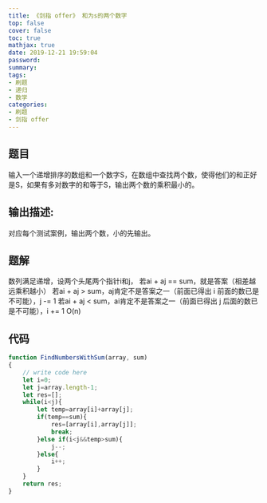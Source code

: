 ```yaml
---
title: 《剑指 offer》 和为s的两个数字
top: false
cover: false
toc: true
mathjax: true
date: 2019-12-21 19:59:04
password:
summary:
tags:
- 刷题
- 递归
- 数学
categories:
- 刷题
- 剑指 offer
---
```


## 题目

输入一个递增排序的数组和一个数字S，在数组中查找两个数，使得他们的和正好是S，如果有多对数字的和等于S，输出两个数的乘积最小的。

## 输出描述:

对应每个测试案例，输出两个数，小的先输出。

## 题解

数列满足递增，设两个头尾两个指针i和j，
若ai + aj == sum，就是答案（相差越远乘积越小）
若ai + aj > sum，aj肯定不是答案之一（前面已得出 i 前面的数已是不可能），j -= 1
若ai + aj < sum，ai肯定不是答案之一（前面已得出 j 后面的数已是不可能），i += 1
O(n)

## 代码
```js
function FindNumbersWithSum(array, sum)
{
    // write code here
    let i=0;
    let j=array.length-1;
    let res=[];
    while(i<j){
        let temp=array[i]+array[j];
        if(temp==sum){
            res=[array[i],array[j]];
            break;
        }else if(i<j&&temp>sum){
            j--;
        }else{
            i++;
        }
    }
    return res;
}
```
